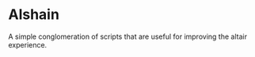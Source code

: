 # Alshain

A simple conglomeration of scripts that are useful for improving the altair experience. 

